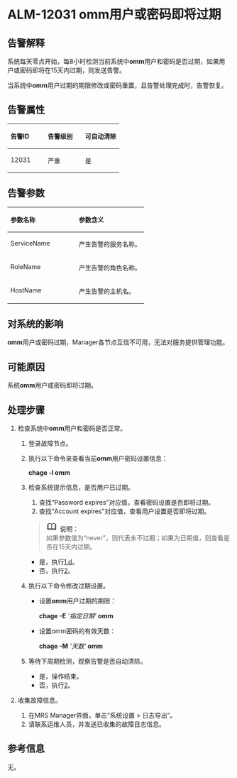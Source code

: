 # ALM-12031 omm用户或密码即将过期<a name="ZH-CN_TOPIC_0191883078"></a>

## 告警解释<a name="zh-cn_topic_0191813902_section22913051112229"></a>

系统每天零点开始，每8小时检测当前系统中**omm**用户和密码是否过期，如果用户或密码即将在15天内过期，则发送告警。

当系统中**omm**用户过期的期限修改或密码重置，且告警处理完成时，告警恢复。

## 告警属性<a name="zh-cn_topic_0191813902_section2423333112242"></a>

<a name="zh-cn_topic_0191813902_table20080275112150"></a>
<table><thead align="left"><tr id="zh-cn_topic_0191813902_row31482953112150"><th class="cellrowborder" valign="top" width="33.33333333333333%" id="mcps1.1.4.1.1"><p id="zh-cn_topic_0191813902_p67091225112150"><a name="zh-cn_topic_0191813902_p67091225112150"></a><a name="zh-cn_topic_0191813902_p67091225112150"></a><strong id="zh-cn_topic_0191813902_b66950114112150"><a name="zh-cn_topic_0191813902_b66950114112150"></a><a name="zh-cn_topic_0191813902_b66950114112150"></a>告警ID</strong></p>
</th>
<th class="cellrowborder" valign="top" width="33.33333333333333%" id="mcps1.1.4.1.2"><p id="zh-cn_topic_0191813902_p54250148112150"><a name="zh-cn_topic_0191813902_p54250148112150"></a><a name="zh-cn_topic_0191813902_p54250148112150"></a><strong id="zh-cn_topic_0191813902_b18489286112150"><a name="zh-cn_topic_0191813902_b18489286112150"></a><a name="zh-cn_topic_0191813902_b18489286112150"></a>告警级别</strong></p>
</th>
<th class="cellrowborder" valign="top" width="33.33333333333333%" id="mcps1.1.4.1.3"><p id="zh-cn_topic_0191813902_p21237236112150"><a name="zh-cn_topic_0191813902_p21237236112150"></a><a name="zh-cn_topic_0191813902_p21237236112150"></a><strong id="zh-cn_topic_0191813902_b56917401112150"><a name="zh-cn_topic_0191813902_b56917401112150"></a><a name="zh-cn_topic_0191813902_b56917401112150"></a>可自动清除</strong></p>
</th>
</tr>
</thead>
<tbody><tr id="zh-cn_topic_0191813902_row42494566112150"><td class="cellrowborder" valign="top" width="33.33333333333333%" headers="mcps1.1.4.1.1 "><p id="zh-cn_topic_0191813902_p19507845112150"><a name="zh-cn_topic_0191813902_p19507845112150"></a><a name="zh-cn_topic_0191813902_p19507845112150"></a>12031</p>
</td>
<td class="cellrowborder" valign="top" width="33.33333333333333%" headers="mcps1.1.4.1.2 "><p id="zh-cn_topic_0191813902_p36631608112150"><a name="zh-cn_topic_0191813902_p36631608112150"></a><a name="zh-cn_topic_0191813902_p36631608112150"></a>严重</p>
</td>
<td class="cellrowborder" valign="top" width="33.33333333333333%" headers="mcps1.1.4.1.3 "><p id="zh-cn_topic_0191813902_p14370280112150"><a name="zh-cn_topic_0191813902_p14370280112150"></a><a name="zh-cn_topic_0191813902_p14370280112150"></a>是</p>
</td>
</tr>
</tbody>
</table>

## 告警参数<a name="zh-cn_topic_0191813902_section4525094112252"></a>

<a name="zh-cn_topic_0191813902_table6951519112150"></a>
<table><thead align="left"><tr id="zh-cn_topic_0191813902_row42472995112150"><th class="cellrowborder" valign="top" width="50%" id="mcps1.1.3.1.1"><p id="zh-cn_topic_0191813902_p17760602112150"><a name="zh-cn_topic_0191813902_p17760602112150"></a><a name="zh-cn_topic_0191813902_p17760602112150"></a><strong id="zh-cn_topic_0191813902_b25627690112150"><a name="zh-cn_topic_0191813902_b25627690112150"></a><a name="zh-cn_topic_0191813902_b25627690112150"></a>参数名称</strong></p>
</th>
<th class="cellrowborder" valign="top" width="50%" id="mcps1.1.3.1.2"><p id="zh-cn_topic_0191813902_p62576994112150"><a name="zh-cn_topic_0191813902_p62576994112150"></a><a name="zh-cn_topic_0191813902_p62576994112150"></a><strong id="zh-cn_topic_0191813902_b26322035112150"><a name="zh-cn_topic_0191813902_b26322035112150"></a><a name="zh-cn_topic_0191813902_b26322035112150"></a>参数含义</strong></p>
</th>
</tr>
</thead>
<tbody><tr id="zh-cn_topic_0191813902_row35571730112150"><td class="cellrowborder" valign="top" width="50%" headers="mcps1.1.3.1.1 "><p id="zh-cn_topic_0191813902_p62737891112150"><a name="zh-cn_topic_0191813902_p62737891112150"></a><a name="zh-cn_topic_0191813902_p62737891112150"></a>ServiceName</p>
</td>
<td class="cellrowborder" valign="top" width="50%" headers="mcps1.1.3.1.2 "><p id="zh-cn_topic_0191813902_p48604412112150"><a name="zh-cn_topic_0191813902_p48604412112150"></a><a name="zh-cn_topic_0191813902_p48604412112150"></a>产生告警的服务名称。</p>
</td>
</tr>
<tr id="zh-cn_topic_0191813902_row34786532112150"><td class="cellrowborder" valign="top" width="50%" headers="mcps1.1.3.1.1 "><p id="zh-cn_topic_0191813902_p66245693112150"><a name="zh-cn_topic_0191813902_p66245693112150"></a><a name="zh-cn_topic_0191813902_p66245693112150"></a>RoleName</p>
</td>
<td class="cellrowborder" valign="top" width="50%" headers="mcps1.1.3.1.2 "><p id="zh-cn_topic_0191813902_p64300915112150"><a name="zh-cn_topic_0191813902_p64300915112150"></a><a name="zh-cn_topic_0191813902_p64300915112150"></a>产生告警的角色名称。</p>
</td>
</tr>
<tr id="zh-cn_topic_0191813902_row41837324112150"><td class="cellrowborder" valign="top" width="50%" headers="mcps1.1.3.1.1 "><p id="zh-cn_topic_0191813902_p33380055112150"><a name="zh-cn_topic_0191813902_p33380055112150"></a><a name="zh-cn_topic_0191813902_p33380055112150"></a>HostName</p>
</td>
<td class="cellrowborder" valign="top" width="50%" headers="mcps1.1.3.1.2 "><p id="zh-cn_topic_0191813902_p19429939112150"><a name="zh-cn_topic_0191813902_p19429939112150"></a><a name="zh-cn_topic_0191813902_p19429939112150"></a>产生告警的主机名。</p>
</td>
</tr>
</tbody>
</table>

## 对系统的影响<a name="zh-cn_topic_0191813902_section6062507011230"></a>

**omm**用户或密码过期，Manager各节点互信不可用，无法对服务提供管理功能。

## 可能原因<a name="zh-cn_topic_0191813902_section381058911234"></a>

系统**omm**用户或密码即将过期。

## 处理步骤<a name="zh-cn_topic_0191813902_section56658487112312"></a>

1.  检查系统中**omm**用户和密码是否正常。
    1.  登录故障节点。
    2.  执行以下命令来查看当前**omm**用户密码设置信息：

        **chage -l omm**

    3.  检查系统提示信息，是否用户已过期。

        1.  查找“Password expires”对应值，查看密码设置是否即将过期。
        2.  查找“Account expires”对应值，查看用户设置是否即将过期。

        >![](public_sys-resources/icon-note.gif) **说明：**   
        >如果参数值为“never”，则代表永不过期；如果为日期值，则查看是否在15天内过期。  

        -   是，执行[1.d](#zh-cn_topic_0191813902_li2310249112814)。
        -   否，执行[2](#zh-cn_topic_0191813902_li572522141314)。

    4.  <a name="zh-cn_topic_0191813902_li2310249112814"></a>执行以下命令修改过期设置。
        -   设置**omm**用户过期的期限：

            **chage -E** _'指定日期'_ **omm**

        -   设置omm密码的有效天数：

            **chage -M** _'天数'_ **omm**

    5.  等待下周期检测，观察告警是否自动清除。
        -   是，操作结束。
        -   否，执行[2](#zh-cn_topic_0191813902_li572522141314)。

2.  <a name="zh-cn_topic_0191813902_li572522141314"></a>收集故障信息。
    1.  在MRS Manager界面，单击“系统设置 \> 日志导出”。
    2.  请联系运维人员，并发送已收集的故障日志信息。


## **参考信息**<a name="zh-cn_topic_0191813902_section13081136172452"></a>

无。

